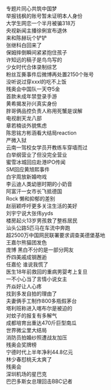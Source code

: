 专题片同心共筑中国梦  
举报钱枫的账号暂未证明本人身份  
大学生网恋一个半月被骗318万  
央视新闻主播徐俐宣布退休  
来和陈赫玩个铲铲  
张继科白回来了  
保姆摔倒瞬间紧紧抱住孩子  
许知远的稿子是鸟鸟写的  
少女时代合体录制综艺  
粉丝互撕事件后微博再处置2150个账号  
没听说过穿xxxl的吃不上饭  
残奥会中国队一天夺5金  
首款未成年禁登录手游  
黄希揭发孙兴真实身份  
胖哥俩品控负责人称用死蟹是误解  
电视剧天龙八部  
章若楠谈外貌焦虑  
陈思铭方彬涵看大结局reaction  
严微入狱  
云南一驾校女学员开教练车穿墙而过  
白举纲营业了但没完全营业  
蜜雪冰城回应赴港IPO传闻  
SM回应黄旭熙事件  
白宇周放新婚吻戏  
李云迪人类幼崽时期的小奶音  
阿富汗一女市长飞抵德国  
Rock 懒和抑郁的差别  
赵丽颖呼吁更多关注生活的美好  
刘宇宁说大张伟yyds  
楼房起火13岁男孩救了整栋居民  
汕头公路5匹马在车流中奔跑  
超2500万中国网民联署要求调查美德堡基地  
王嘉尔熊猫团发色  
庞博 黑白不分的是一部分网友  
乔四美戚成钢邂逅  
任嘉伦 谁说我慌了  
医生18年前救回的重病男婴考上复旦  
一不小心当了言情小说女主  
齐焱好让人心疼  
找到多发自拍的理由了  
夫妻俩手工制作800多瓶假茅台  
塔利班称进入喀布尔是被迫的  
对蚊子的报复有多解气  
成都培育出重达470斤巨型南瓜  
世界微尘里大结局  
消防员拍婚纱照遭战友加压  
残奥会奖牌榜  
宁德时代上半年净利44.8亿元  
林少春怼桃夭太爽了  
残奥会  
深圳机场的星巴克  
巴巴多斯女总理回击BBC记者  
